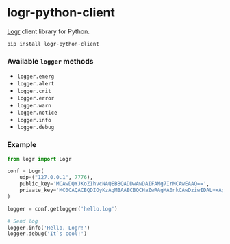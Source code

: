 # logr-python-client


[Logr] client library for Python.

[Logr]: https://github.com/504dev/logr


    pip install logr-python-client

### Available `logger` methods

* `logger.emerg`
* `logger.alert`
* `logger.crit`
* `logger.error`
* `logger.warn`
* `logger.notice`
* `logger.info`
* `logger.debug`

### Example

```python
from logr import Logr

conf = Logr(
    udp=("127.0.0.1", 7776),
    public_key='MCAwDQYJKoZIhvcNAQEBBQADDwAwDAIFAMg7IrMCAwEAAQ==',
    private_key='MC0CAQACBQDIOyKzAgMBAAECBQCHaZwRAgMA0nkCAwDziwIDAL+xAgJMKwICGq0=',
)

logger = conf.getlogger('hello.log')

# Send log
logger.info('Hello, Logr!')
logger.debug('It`s cool!')
```